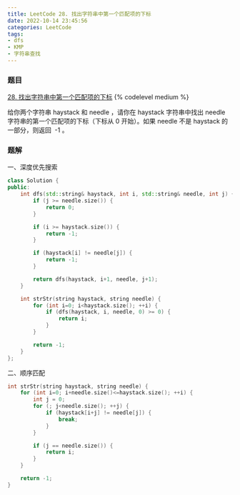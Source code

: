 ```yaml
---
title: LeetCode 28. 找出字符串中第一个匹配项的下标
date: 2022-10-14 23:45:56
categories: LeetCode
tags:
- dfs
- KMP
- 字符串查找
---
```


### 题目
[28. 找出字符串中第一个匹配项的下标](https://leetcode.cn/problems/find-the-index-of-the-first-occurrence-in-a-string/)
{% codelevel medium %}

给你两个字符串 haystack 和 needle ，请你在 haystack 字符串中找出 needle 字符串的第一个匹配项的下标（下标从 0 开始）。如果 needle 不是 haystack 的一部分，则返回  -1 。
<!-- more -->

### 题解
一、深度优先搜索
``` cpp
class Solution {
public:
    int dfs(std::string& haystack, int i, std::string& needle, int j) {
        if (j >= needle.size()) {
            return 0;
        }

        if (i >= haystack.size()) {
            return -1;
        }

        if (haystack[i] != needle[j]) {
            return -1;
        }

        return dfs(haystack, i+1, needle, j+1);
    }

    int strStr(string haystack, string needle) {
        for (int i=0; i<haystack.size(); ++i) {
            if (dfs(haystack, i, needle, 0) >= 0) {
                return i;
            }
        }

        return -1;
    }
};
```
二、顺序匹配
``` cpp
int strStr(string haystack, string needle) {
    for (int i=0; i+needle.size()<=haystack.size(); ++i) {
        int j = 0;
        for (; j<needle.size(); ++j) {
            if (haystack[i+j] != needle[j]) {
                break;
            }
        }

        if (j == needle.size()) {
            return i;
        }
    }

    return -1;
}
```
